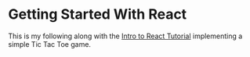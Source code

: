 # Getting Started With React
This is my following along with the [Intro to React Tutorial](https://reactjs.org/tutorial/tutorial.html) 
implementing a simple Tic Tac Toe game.
